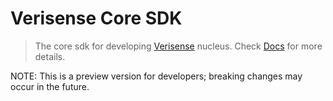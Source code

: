 # Verisense Core SDK

> The core sdk for developing [Verisense](https://verisense.network) nucleus. Check [Docs](https://docs.verisense.network) for more details.

NOTE: This is a preview version for developers; breaking changes may occur in the future.
